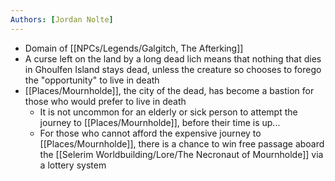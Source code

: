 ```yaml
---
Authors: [Jordan Nolte]
---
```


- Domain of [[NPCs/Legends/Galgitch, The Afterking]]
- A curse left on the land by a long dead lich means that nothing that dies in Ghoulfen Island stays dead, unless the creature so chooses to forego the "opportunity" to live in death
- [[Places/Mournholde]], the city of the dead, has become a bastion for those who would prefer to live in death
	- It is not uncommon for an elderly or sick person to attempt the journey to [[Places/Mournholde]], before their time is up...
	- For those who cannot afford the expensive journey to [[Places/Mournholde]], there is a chance to win free passage aboard the [[Selerim Worldbuilding/Lore/The Necronaut of Mournholde]] via a lottery system